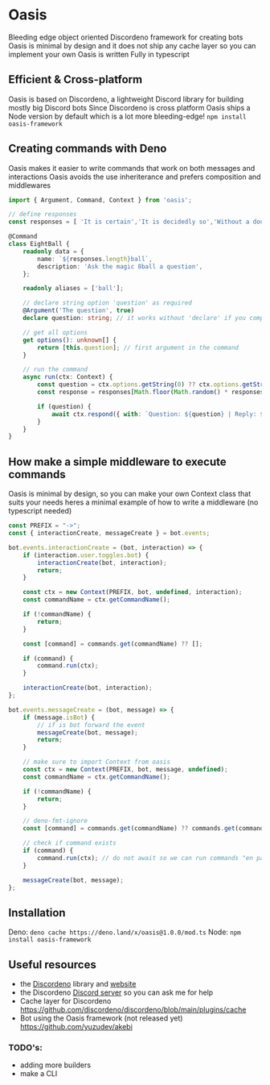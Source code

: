 # Oasis
Bleeding edge object oriented Discordeno framework for creating bots
Oasis is minimal by design and it does not ship any cache layer so you can implement your own
Oasis is written Fully in typescript

## Efficient & Cross-platform
Oasis is based on Discordeno, a lightweight Discord library for building mostly big Discord bots
Since Discordeno is cross platform Oasis ships a Node version by default which is a lot more bleeding-edge!
`npm install oasis-framework`

## Creating commands with Deno
Oasis makes it easier to write commands that work on both messages and interactions
Oasis avoids the use inheriterance and prefers composition and middlewares
```ts
import { Argument, Command, Context } from 'oasis';

// define responses
const responses = [ 'It is certain','It is decidedly so','Without a doubt','Yes, definitely','You may rely on it','Most likely','Outlook good','Yes'];

@Command
class EightBall {
    readonly data = {
        name: `${responses.length}ball`,
        description: 'Ask the magic 8ball a question',
    };

    readonly aliases = ['ball'];

    // declare string option 'question' as required
    @Argument('The question', true)
    declare question: string; // it works without 'declare' if you compile down to ES2020

    // get all options
    get options(): unknown[] {
        return [this.question]; // first argument in the command
    }

    // run the command
    async run(ctx: Context) {
        const question = ctx.options.getString(0) ?? ctx.options.getString('question');
        const response = responses[Math.floor(Math.random() * responses.length)];

        if (question) {
        	await ctx.respond({ with: `Question: ${question} | Reply: ${response}` });
        }
    }
}
```

## How make a simple middleware to execute commands
Oasis is minimal by design, so you can make your own Context class that suits your needs
heres a minimal example of how to write a middleware (no typescript needed)
```ts
const PREFIX = "->";
const { interactionCreate, messageCreate } = bot.events;

bot.events.interactionCreate = (bot, interaction) => {
    if (interaction.user.toggles.bot) {
        interactionCreate(bot, interaction);
        return;
    }

    const ctx = new Context(PREFIX, bot, undefined, interaction);
    const commandName = ctx.getCommandName();

    if (!commandName) {
        return;
    }

    const [command] = commands.get(commandName) ?? [];

    if (command) {
        command.run(ctx);
    }

    interactionCreate(bot, interaction);
};

bot.events.messageCreate = (bot, message) => {
    if (message.isBot) {
        // if is bot forward the event
        messageCreate(bot, message);
        return;
    }

    // make sure to import Context from oasis
    const ctx = new Context(PREFIX, bot, message, undefined);
    const commandName = ctx.getCommandName();

    if (!commandName) {
        return;
    }

    // deno-fmt-ignore
    const [command] = commands.get(commandName) ?? commands.get(commandAliases.get(commandName) ?? '') ?? [];

    // check if command exists
    if (command) {
        command.run(ctx); // do not await so we can run commands "en paralelo"
    }

    messageCreate(bot, message);
};
```

## Installation
Deno: `deno cache https://deno.land/x/oasis@1.0.0/mod.ts`
Node: `npm install oasis-framework`

## Useful resources
* the [Discordeno](https://github.com/discordeno/discordeno) library and [website](https://discordeno.mod.land/)
* the Discordeno [Discord server](https://discord.gg/ddeno) so you can ask me for help
* Cache layer for Discordeno https://github.com/discordeno/discordeno/blob/main/plugins/cache
* Bot using the Oasis framework (not released yet) https://github.com/yuzudev/akebi

### TODO's:
* adding more builders
* make a CLI